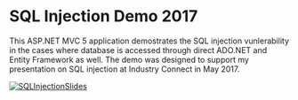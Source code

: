 # SQL Injection Demo 2017
This ASP.NET MVC 5 application demostrates the SQL injection vunlerability in the cases where database is accessed through direct ADO.NET and Entity Framework as well. The demo was designed to support my presentation on SQL injection at Industry Connect in May 2017.

[![SQLInjectionSlides](https://image.ibb.co/fjVuoF/SQL_Injection.png)](https://docs.google.com/presentation/d/141WIaPKYXoy06Zqf-ke79kvG-g6pJh035JGFAyWOq84/pub?start=false&loop=false&delayms=3000)
